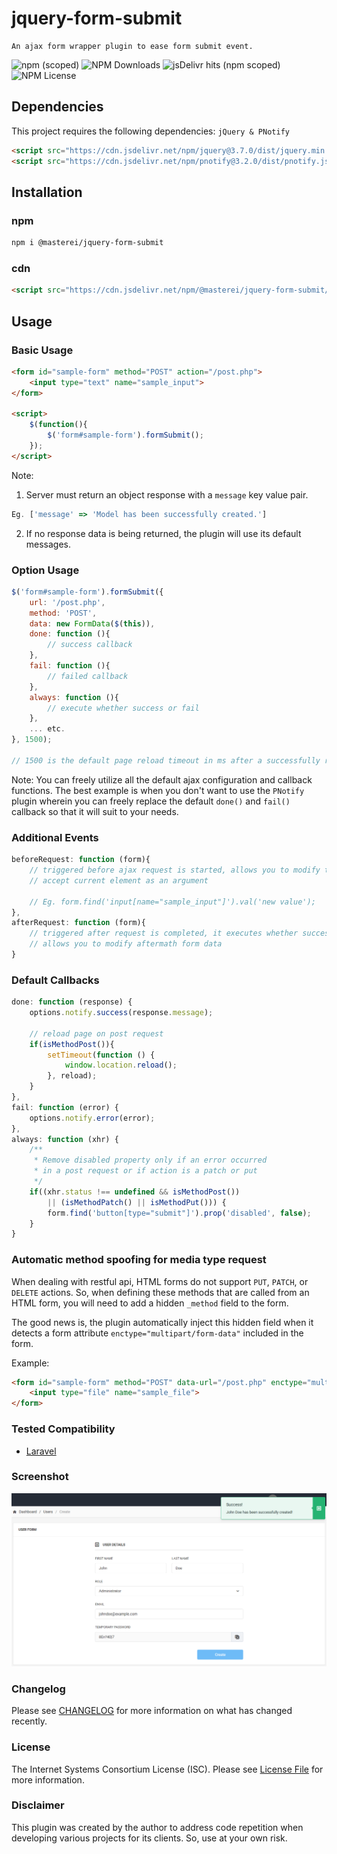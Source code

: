 # jquery-form-submit

    An ajax form wrapper plugin to ease form submit event.

![npm (scoped)](https://img.shields.io/npm/v/%40masterei/jquery-form-submit)
![NPM Downloads](https://img.shields.io/npm/dt/@masterei/jquery-form-submit)
![jsDelivr hits (npm scoped)](https://img.shields.io/jsdelivr/npm/hy/%40masterei/jquery-form-submit)
![NPM License](https://img.shields.io/npm/l/@masterei/jquery-form-submit)

## Dependencies

This project requires the following dependencies: `jQuery & PNotify`

```html
<script src="https://cdn.jsdelivr.net/npm/jquery@3.7.0/dist/jquery.min.js"></script>
<script src="https://cdn.jsdelivr.net/npm/pnotify@3.2.0/dist/pnotify.js"></script>
```

## Installation

### npm
```sh
npm i @masterei/jquery-form-submit
```

### cdn
```html
<script src="https://cdn.jsdelivr.net/npm/@masterei/jquery-form-submit/form-submit.min.js"></script>
```

## Usage

### Basic Usage
```html
<form id="sample-form" method="POST" action="/post.php">
    <input type="text" name="sample_input">
</form>

<script>
    $(function(){
        $('form#sample-form').formSubmit();
    });
</script>
```

Note:
1. Server must return an object response with a `message` key value pair. 
```javascript
Eg. ['message' => 'Model has been successfully created.']
```

2. If no response data is being returned, the plugin will use its default messages.

### Option Usage
```javascript
$('form#sample-form').formSubmit({
    url: '/post.php',
    method: 'POST',
    data: new FormData($(this)),
    done: function (){
        // success callback
    },
    fail: function (){
        // failed callback
    },
    always: function (){
        // execute whether success or fail
    },
    ... etc.
}, 1500); 

// 1500 is the default page reload timeout in ms after a successfully request
```

Note: You can freely utilize all the default ajax configuration and callback functions.
The best example is when you don't want to use the `PNotify` plugin wherein you can freely 
replace the default `done()` and `fail()` callback so that it will suit to your needs.

### Additional Events
```javascript
beforeRequest: function (form){
    // triggered before ajax request is started, allows you to modify the form data
    // accept current element as an argument
    
    // Eg. form.find('input[name="sample_input"]').val('new value');
},
afterRequest: function (form){
    // triggered after request is completed, it executes whether success or fail
    // allows you to modify aftermath form data
}
```

### Default Callbacks

```javascript
done: function (response) {
    options.notify.success(response.message);

    // reload page on post request
    if(isMethodPost()){
        setTimeout(function () {
            window.location.reload();
        }, reload);
    }
},
fail: function (error) {
    options.notify.error(error);
},
always: function (xhr) {
    /**
     * Remove disabled property only if an error occurred
     * in a post request or if action is a patch or put
     */
    if((xhr.status !== undefined && isMethodPost())
        || (isMethodPatch() || isMethodPut())) {
        form.find('button[type="submit"]').prop('disabled', false);
    }
}
```

### Automatic method spoofing for media type request

When dealing with restful api, HTML forms do not support `PUT`, `PATCH`, 
or `DELETE` actions. So, when defining these methods that are called from an HTML form, 
you will need to add a hidden `_method` field to the form.

The good news is, the plugin automatically inject this hidden field when it detects 
a form attribute `enctype="multipart/form-data"` included in the form.

Example:
```html
<form id="sample-form" method="POST" data-url="/post.php" enctype="multipart/form-data">
    <input type="file" name="sample_file">
</form>
```

### Tested Compatibility

<ul>
    <li><a href="https://laravel.com/">Laravel</a></li>
</ul>

### Screenshot
![](https://github.com/masterei/jquery-form-submit/blob/main/docs/screenshot-01.png?raw=true)

### Changelog

Please see [CHANGELOG](CHANGELOG.md) for more information on what has changed recently.

### License

The Internet Systems Consortium License (ISC). Please see [License File](LICENSE.md) for 
more information.

### Disclaimer

This plugin was created by the author to address code repetition when developing various 
projects for its clients. So, use at your own risk.
